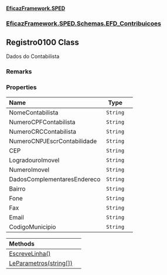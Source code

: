 #### [EficazFramework.SPED](EficazFrameworkSPED.md 'EficazFramework SPED')
### [EficazFramework.SPED.Schemas.EFD_Contribuicoes](EficazFramework.SPED.Schemas.EFD_Contribuicoes.md 'EficazFramework.SPED.Schemas.EFD_Contribuicoes')

## Registro0100 Class

Dados do Contabilista

### Remarks
### Properties

| Name | Type | |
| :--- | :---: | :--- |
| NomeContabilista | `String` |  |
| NumeroCPFContabilista | `String` |  |
| NumeroCRCContabilista | `String` |  |
| NumeroCNPJEscrContabilidade | `String` |  |
| CEP | `String` |  |
| LogradouroImovel | `String` |  |
| NumeroImovel | `String` |  |
| DadosComplementaresEndereco | `String` |  |
| Bairro | `String` |  |
| Fone | `String` |  |
| Fax | `String` |  |
| Email | `String` |  |
| CodigoMunicipio | `String` |  |

| Methods | |
| :--- | :--- |
| [EscreveLinha()](EficazFramework.SPED.Schemas.EFD_Contribuicoes/Registro0100/EscreveLinha().md 'EficazFramework.SPED.Schemas.EFD_Contribuicoes.Registro0100.EscreveLinha()') | |
| [LeParametros(string[])](EficazFramework.SPED.Schemas.EFD_Contribuicoes/Registro0100/LeParametros(string[]).md 'EficazFramework.SPED.Schemas.EFD_Contribuicoes.Registro0100.LeParametros(string[])') | |

